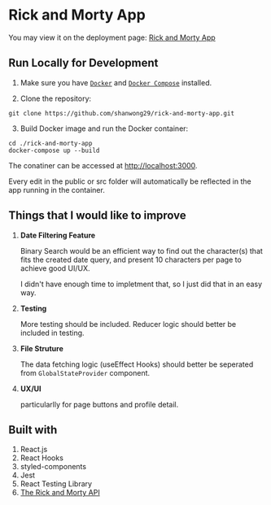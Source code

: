 # Rick and Morty App

You may view it on the deployment page: [Rick and Morty App](https://shanwong29.github.io/rick-and-morty-app/)

## Run Locally for Development

1. Make sure you have [`Docker`](https://www.docker.com/) and [`Docker Compose`](https://docs.docker.com/compose/) installed.

2. Clone the repository:

```
git clone https://github.com/shanwong29/rick-and-morty-app.git
```

3. Build Docker image and run the Docker container:

```
cd ./rick-and-morty-app
docker-compose up --build
```

The conatiner can be accessed at [http://localhost:3000](http://localhost:3000).

Every edit in the public or src folder will automatically be reflected in the app running in the container.

## Things that I would like to improve

1. **Date Filtering Feature**

   Binary Search would be an efficient way to find out the character(s) that fits the created date query, and present 10 characters per page to achieve good UI/UX.

   I didn't have enough time to impletment that, so I just did that in an easy way.

2. **Testing**

   More testing should be included. Reducer logic should better be included in testing.

3. **File Struture**

   The data fetching logic (useEffect Hooks) should better be seperated from `GlobalStateProvider` component.

4. **UX/UI**

   particularlly for page buttons and profile detail.

## Built with

1. React.js
2. React Hooks
3. styled-components
4. Jest
5. React Testing Library
6. [The Rick and Morty API](https://rickandmortyapi.com/)
